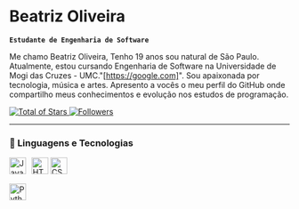 # Beatriz Oliveira

**`Estudante de Engenharia de Software`**

Me chamo Beatriz Oliveira, Tenho 19 anos sou natural de São Paulo. Atualmente, estou cursando Engenharia de Software na Universidade de Mogi das Cruzes - UMC."[https://google.com]". Sou apaixonada por tecnologia, música e artes. Apresento a vocês o meu perfil do GitHub onde compartilho meus conhecimentos e evolução nos estudos de programação.

 <a href="https://github.com/Beatriz-Oliveira?tab=repositories&sort=stargazers">
        <img 
            alt="Total of Stars" 
            title="Total of Stars GitHub" 
            src="https://custom-icon-badges.demolab.com/github/stars/Beatriz-Oliveira?color=55960c&style=for-the-badge&labelColor=488207&logo=star&label=stars"
        />
    </a>
    <a href="https://github.com/Beatriz-Oliveira?tab=followers">
        <img 
            alt="Followers" 
            title="Follow me on GitHub" 
            src="https://custom-icon-badges.demolab.com/github/followers/Beatriz-Oliveira?color=236ad3&labelColor=1155ba&style=for-the-badge&logo=github&label=Followers&logoColor=white"
        />
    </a>
</p>

---

### 🤖 Linguagens e Tecnologias

<img 
    alt="HTML"
    title="HTML" 
    width="30px" 
    style="float: leftpadding-right: 10px;" 
    src="https://cdn.jsdelivr.net/gh/devicons/devicon@latest/icons/html5/html5-original.svg" 
/>
<img 
    alt="CSS" 
    title="CSS"
    width="30px" 
    style="float: leftpadding-right: 10px;" 
    src="https://cdn.jsdelivr.net/gh/devicons/devicon@latest/icons/css3/css3-original.svg" 
/>
<img 
    alt="JavaScript" 
    title="JavaScript"
    width="30px" 
    style="float: left; padding-right: 10px;" 
    src="https://cdn.jsdelivr.net/gh/devicons/devicon@latest/icons/javascript/javascript-original.svg" 
/>

<img 
    alt="Python" 
    title="Python"
    width="30px" 
    style="float: left; padding-right: 10px;" 
    src="https://cdn.jsdelivr.net/gh/devicons/devicon@latest/icons/python/python-original.svg" 
/>

<br/>     
